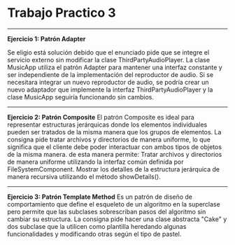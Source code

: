 # Trabajo Practico 3
---

**Ejercicio 1: Patrón Adapter**

Se eligio está solución debido que el enunciado pide que se integre el servicio externo sin modificar la clase ThirdPartyAudioPlayer.
La clase MusicApp utiliza el patrón Adapter para mantener una interfaz constante y ser independiente de la implementación del reproductor de audio. Si se necesitara integrar un nuevo reproductor de audio, se podría crear un nuevo adaptador que implemente la interfaz ThirdPartyAudioPlayer y la clase MusicApp seguiría funcionando sin cambios.

---

**Ejercicio 2: Patrón Composite**
El patrón Composite es ideal para representar estructuras jerárquicas donde los elementos individuales pueden ser tratados de la misma manera que los grupos de elementos. 
La consigna pide tratar archivos y directorios de manera uniforme, lo que significa que el cliente debe poder interactuar con ambos tipos de objetos de la misma manera.
de esta manera permite: 
Tratar archivos y directorios de manera uniforme utilizando la interfaz común definida por FileSystemComponent.
Mostrar los detalles de la estructura jerárquica de manera recursiva utilizando el método showDetails().

---

**Ejercicio 3: Patrón Template Method**
Es un patrón de diseño de comportamiento que define el esqueleto de un algoritmo en la superclase pero permite que las subclases sobrescriban pasos del algoritmo sin cambiar su estructura.
La consigna pide hacer una clase abstracta "Cake" y dos subclase que la utilicen como plantilla heredando algunas funcionalidades y modificando otras según el tipo de pastel.
